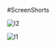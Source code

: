 #ScreenShorts

![I2](https://github.com/nencym24/Insert-Data-With-Firebase/assets/120076296/6b86584e-7a3e-4f18-b0ff-d62a66bb7b7c)

![I1](https://github.com/nencym24/Insert-Data-With-Firebase/assets/120076296/76d1926e-64cc-4fae-8efc-307907f93c3d)
